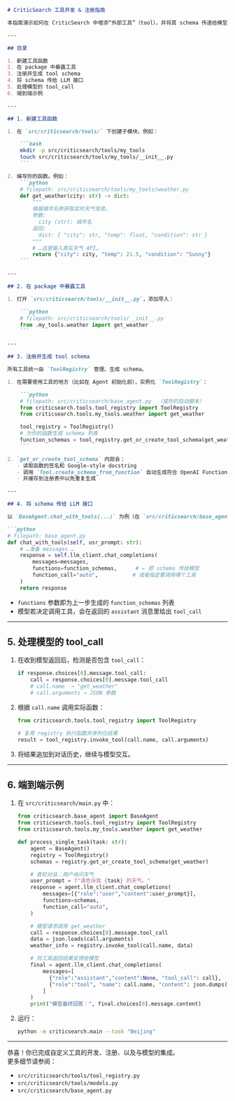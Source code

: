 ```markdown
# CriticSearch 工具开发 & 注册指南

本指南演示如何在 CriticSearch 中增添“外部工具”（tool），并将其 schema 传递给模型，供模型自动调用。

---

## 目录

1. 新建工具函数  
2. 在 package 中暴露工具  
3. 注册并生成 tool schema  
4. 将 schema 传给 LLM 接口  
5. 处理模型的 tool_call  
6. 端到端示例  

---

## 1. 新建工具函数

1. 在 `src/criticsearch/tools/` 下创建子模块，例如：

    ```bash
    mkdir -p src/criticsearch/tools/my_tools
    touch src/criticsearch/tools/my_tools/__init__.py
    ```

2. 编写你的函数。例如：  
    ```python
    # filepath: src/criticsearch/tools/my_tools/weather.py
    def get_weather(city: str) -> dict:
        """
        根据城市名称获取实时天气信息。
        参数:
          city (str): 城市名
        返回:
          dict: { "city": str, "temp": float, "condition": str }
        """
        # …这里接入真实天气 API…
        return {"city": city, "temp": 21.5, "condition": "Sunny"}
    ```

---

## 2. 在 package 中暴露工具

1. 打开 `src/criticsearch/tools/__init__.py`，添加导入：

    ```python
    # filepath: src/criticsearch/tools/__init__.py
    from .my_tools.weather import get_weather
    ```

---

## 3. 注册并生成 tool schema

所有工具统一由 `ToolRegistry` 管理、生成 schema。

1. 在需要使用工具的地方（比如在 Agent 初始化前），实例化 `ToolRegistry`：

    ```python
    # filepath: src/criticsearch/base_agent.py  （或你的启动脚本）
    from criticsearch.tools.tool_registry import ToolRegistry
    from criticsearch.tools.my_tools.weather import get_weather

    tool_registry = ToolRegistry()
    # 为你的函数生成 schema 列表
    function_schemas = tool_registry.get_or_create_tool_schema(get_weather)
    ```

2. `get_or_create_tool_schema` 内部会：
   - 读取函数的签名和 Google‑style docstring  
   - 调用 `Tool.create_schema_from_function` 自动生成符合 OpenAI Functions Format 的 JSON schema  
   - 并缓存到注册表中以免重复生成  

---

## 4. 将 schema 传给 LLM 接口

以 `BaseAgent.chat_with_tools(...)` 为例（在 `src/criticsearch/base_agent.py`）：

```python
# filepath: base_agent.py
def chat_with_tools(self, usr_prompt: str):
    # …准备 messages …
    response = self.llm_client.chat_completions(
        messages=messages,
        functions=function_schemas,      # ← 把 schema 传给模型
        function_call="auto",           # 或者指定要调用哪个工具
    )
    return response
```

- `functions` 参数即为上一步生成的 `function_schemas` 列表  
- 模型若决定调用工具，会在返回的 `assistant` 消息里给出 `tool_call`  

---

## 5. 处理模型的 tool_call

1. 在收到模型返回后，检测是否包含 `tool_call`：

    ```python
    if response.choices[0].message.tool_call:
        call = response.choices[0].message.tool_call
        # call.name  → "get_weather"
        # call.arguments → JSON 参数
    ```

2. 根据 `call.name` 调用实际函数：

    ```python
    from criticsearch.tools.tool_registry import ToolRegistry

    # 复用 registry 执行函数并序列化结果
    result = tool_registry.invoke_tool(call.name, call.arguments)
    ```

3. 将结果追加到对话历史，继续与模型交互。

---

## 6. 端到端示例

1. 在 `src/criticsearch/main.py` 中：

    ```python
    from criticsearch.base_agent import BaseAgent
    from criticsearch.tools.tool_registry import ToolRegistry
    from criticsearch.tools.my_tools.weather import get_weather

    def process_single_task(task: str):
        agent = BaseAgent()
        registry = ToolRegistry()
        schemas = registry.get_or_create_tool_schema(get_weather)

        # 首轮对话：用户询问天气
        user_prompt = f"请告诉我 {task} 的天气。"
        response = agent.llm_client.chat_completions(
            messages=[{"role":"user","content":user_prompt}],
            functions=schemas,
            function_call="auto",
        )

        # 模型请求调用 get_weather
        call = response.choices[0].message.tool_call
        data = json.loads(call.arguments)
        weather_info = registry.invoke_tool(call.name, data)

        # 将工具返回结果反馈给模型
        final = agent.llm_client.chat_completions(
            messages=[
              {"role":"assistant","content":None, "tool_call": call},
              {"role":"tool", "name": call.name, "content": json.dumps(weather_info)}
            ]
        )
        print("模型最终回答：", final.choices[0].message.content)
    ```

2. 运行：

    ```bash
    python -m criticsearch.main --task "Beijing"
    ```

---

恭喜！你已完成自定义工具的开发、注册、以及与模型的集成。  
更多细节请参阅：  
- `src/criticsearch/tools/tool_registry.py`  
- `src/criticsearch/tools/models.py`  
- `src/criticsearch/base_agent.py`  
```
